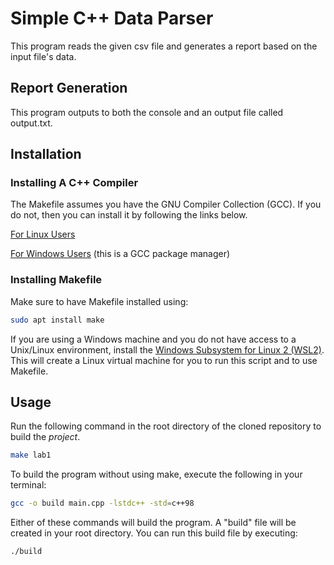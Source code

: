 # Simple C++ Data Parser

This program reads the given csv file and generates a report based on the input file's data.

## Report Generation
This program outputs to both the console and an output file called output.txt.

## Installation

### Installing A C++ Compiler
The Makefile assumes you have the GNU Compiler Collection (GCC). If you do not, then you can install it by following the links below.

[For Linux Users](https://linuxize.com/post/how-to-install-gcc-compiler-on-ubuntu-18-04/)

[For Windows Users](https://sourceforge.net/projects/mingw/) (this is a GCC package manager)

### Installing Makefile
Make sure to have Makefile installed using:

```bash
sudo apt install make
```
If you are using a Windows machine and you do not have access to a Unix/Linux environment, install the [Windows Subsystem for Linux 2 (WSL2)](https://docs.microsoft.com/en-us/windows/wsl/install). This will create a Linux virtual machine for you to run this script and to use Makefile.

## Usage

Run the following command in the root directory of the cloned repository to build the *project*.

```bash
make lab1
```

To build the program without using make, execute the following in your terminal:

```bash
gcc -o build main.cpp -lstdc++ -std=c++98
```

Either of these commands will build the program. 
A "build" file will be created in your root directory.
You can run this build file by executing:

```bash
./build
```
